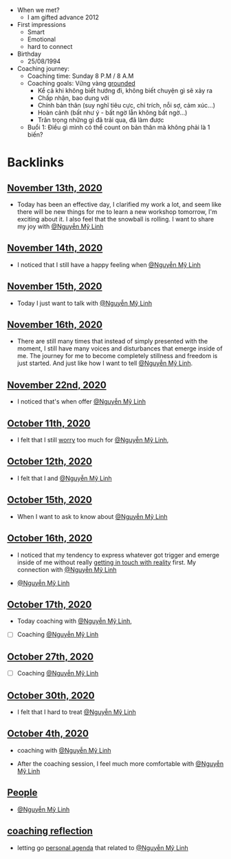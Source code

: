 - When we met?
    - I am gifted advance 2012
- First impressions
    - Smart
    - Emotional
    - hard to connect
- Birthday
    - 25/08/1994
- Coaching journey:
    - Coaching time: Sunday 8 P.M / 8 A.M
    - Coaching goals: Vững vàng [grounded](<grounded.md>)
        - Kể cả khi không biết hướng đi, không biết chuyện gì sẽ xảy ra
        - Chấp nhận, bao dung với
        - Chính bản thân (suy nghĩ tiêu cực, chỉ trích, nỗi sợ, cảm xúc...)
        - Hoàn cảnh (bất như ý - bất ngờ lẫn không bất ngờ...)
        - Trân trọng những gì đã trải qua, đã làm được
    - Buổi 1: Điều gì mình có thể count on bản thân mà không phải là 1 biến?

# Backlinks
## [November 13th, 2020](<November 13th, 2020.md>)
- Today has been an effective day, I clarified my work a lot, and seem like there will be new things for me to learn a new workshop tomorrow, I'm exciting about it. I also feel that the snowball is rolling. I want to share my joy with [@Nguyễn Mỹ Linh](<@Nguyễn Mỹ Linh.md>)

## [November 14th, 2020](<November 14th, 2020.md>)
- I noticed that I still have a happy feeling when [@Nguyễn Mỹ Linh](<@Nguyễn Mỹ Linh.md>)

## [November 15th, 2020](<November 15th, 2020.md>)
- Today I just want to talk with [@Nguyễn Mỹ Linh](<@Nguyễn Mỹ Linh.md>)

## [November 16th, 2020](<November 16th, 2020.md>)
- There are still many times that instead of simply presented with the moment, I still have many voices and disturbances that emerge inside of me. The journey for me to become completely stillness and freedom is just started. And just like how I want to tell [@Nguyễn Mỹ Linh](<@Nguyễn Mỹ Linh.md>).

## [November 22nd, 2020](<November 22nd, 2020.md>)
-  I noticed that's when offer [@Nguyễn Mỹ Linh](<@Nguyễn Mỹ Linh.md>)

## [October 11th, 2020](<October 11th, 2020.md>)
- I felt that I still [worry](<worry.md>) too much for [@Nguyễn Mỹ Linh](<@Nguyễn Mỹ Linh.md>),

## [October 12th, 2020](<October 12th, 2020.md>)
- I felt that I and [@Nguyễn Mỹ Linh](<@Nguyễn Mỹ Linh.md>)

## [October 15th, 2020](<October 15th, 2020.md>)
- When I want to ask to know about [@Nguyễn Mỹ Linh](<@Nguyễn Mỹ Linh.md>)

## [October 16th, 2020](<October 16th, 2020.md>)
- I noticed that my tendency to express whatever got trigger and emerge inside of me without really [getting in touch with reality](<getting in touch with reality.md>) first. My connection with [@Nguyễn Mỹ Linh](<@Nguyễn Mỹ Linh.md>)

- [@Nguyễn Mỹ Linh](<@Nguyễn Mỹ Linh.md>)

## [October 17th, 2020](<October 17th, 2020.md>)
- Today coaching with [@Nguyễn Mỹ Linh](<@Nguyễn Mỹ Linh.md>),

- [ ] Coaching [@Nguyễn Mỹ Linh](<@Nguyễn Mỹ Linh.md>)

## [October 27th, 2020](<October 27th, 2020.md>)
- [ ] Coaching [@Nguyễn Mỹ Linh](<@Nguyễn Mỹ Linh.md>)

## [October 30th, 2020](<October 30th, 2020.md>)
- I felt that I hard to treat [@Nguyễn Mỹ Linh](<@Nguyễn Mỹ Linh.md>)

## [October 4th, 2020](<October 4th, 2020.md>)
- coaching with [@Nguyễn Mỹ Linh](<@Nguyễn Mỹ Linh.md>)

- After the coaching session, I feel much more comfortable with [@Nguyễn Mỹ Linh](<@Nguyễn Mỹ Linh.md>)

## [People](<People.md>)
- [@Nguyễn Mỹ Linh](<@Nguyễn Mỹ Linh.md>)

## [coaching reflection](<coaching reflection.md>)
- letting go [personal agenda](<personal agenda.md>) that related to [@Nguyễn Mỹ Linh](<@Nguyễn Mỹ Linh.md>)

